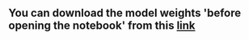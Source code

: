 ## You can download the model weights 'before opening the notebook' from this [link](https://drive.google.com/file/d/1fdmjjOXHV50FwILka3uc37LMYxHEKeD3/view?usp=sharing)
